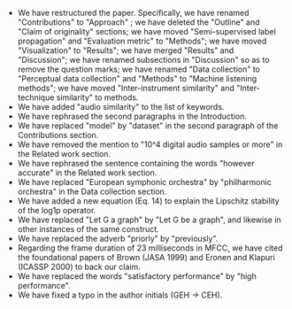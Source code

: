 * We have restructured the paper. Specifically, we have renamed "Contributions" to "Approach" ; we have deleted the "Outline" and "Claim of originality" sections; we have moved "Semi-supervised label propagation" and "Evaluation metric" to "Methods"; we have moved "Visualization" to "Results"; we have merged "Results" and "Discussion"; we have renamed subsections in "Discussion" so as to remove the question marks; we have renamed "Data collection" to "Perceptual data collection" and "Methods" to "Machine listening methods"; we have moved "Inter-instrument similarity" and "Inter-technique similarity" to methods.
* We have added "audio similarity" to the list of keywords.
* We have rephrased the second paragraphs in the Introduction.
* We have replaced "model" by "dataset" in the second paragraph of the Contributions section.
* We have removed the mention to "10^4 digital audio samples or more" in the Related work section.
* We have rephrased the sentence containing the words "however accurate" in the Related work section.
* We have replaced "European symphonic orchestra" by "philharmonic orchestra" in the Data collection section.
* We have added a new equation (Eq. 14) to explain the Lipschitz stability of the log1p operator.
* We have replaced "Let G a graph" by "Let G be a graph", and likewise in other instances of the same construct.
* We have replaced the adverb "priorly" by "previously".
* Regarding the frame duration of 23 milliseconds in MFCC, we have cited the foundational papers of Brown (JASA 1999) and Eronen and Klapuri (ICASSP 2000) to back our claim.
* We have replaced the words "satisfactory performance" by "high performance".
* We have fixed a typo in the author initials (GEH -> CEH).
